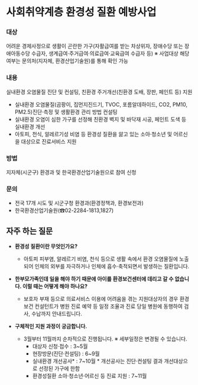 # 사회취약계층 환경성 질환 예방사업

### 대상
어려운 경제사정으로 생활이 곤란한 가구(자활급여를 받는 차상위자, 장애수당 또는 장애아동수당 수급자, 생계급여·주거급여·의료급여·교육급여 수급자 등)
※ 사업대상 해당 여부는 문의처(지자체, 환경산업기술원)를 통해 확인 가능

### 내용
실내환경 오염물질 진단 및 컨설팅, 친환경 주거개선(친환경 도배, 장판, 페인트 등) 지원
- 실내환경 오염물질(곰팡이, 집먼지진드기, TVOC, 포름알데하이드, CO2, PM10, PM2.5)진단·측정 및 생활환경 관리 방법 컨설팅
- 실내환경 오염이 심한 가구를 선정해 친환경 벽지 및 바닥재 시공, 페인트 도색 등 실내환경 개선
- 아토피, 천식, 알레르기성 비염 등 환경성 질환을 앓고 있는 소아·청소년 및 어르신을 대상으로 진료서비스 지원

### 방법
지자체(시군구) 환경과 및 한국환경산업기술원으로 참여 신청

### 문의
- 전국 17개 시도 및 시군구청 환경과(환경정책과, 환경보전과)
- 한국환경산업기술원(☎02-2284-1813,1827)

## 자주 하는 질문

- **환경성 질환이란 무엇인가요?**
  - 아토피 피부염, 알레르기 비염, 천식 등으로 생활 속에서 환경 오염물질에 노출되어 인체의 외부를 자극하거나 인체에 흡수·축적되면서 발생하는 질환입니다.
  
- **한부모가족인데 일을 해야 하기 때문에 아이를 환경보건센터에 데리고 갈 수 없습니다. 이럴 때는 어떻게 해야 하나요?**
  - 보호자 부재 등으로 의료서비스 이용에 어려움을 겪는 지원대상자의 경우 환경보건 컨설턴트가 병원 진료 예약 등 일정 조율과 진료 당일 병원에 동행하여 검사, 수납까지 안내드립니다.
  
- **구체적인 지원 과정이 궁금합니다.**
  - 3월부터 11월까지 순차적으로 진행됩니다.   ※ 세부일정은 변경될 수 있습니다.
    - 대상자 신청·접수 : 3~5월
    - 현장방문(진단·컨설팅) : 6~9월
    - 실내환경 개선공사* : 7~10월 * 개선공사는 진단·컨설팅 결과 개선대상으로 선정된 가구에 한함
    - 환경성질환 소아·청소년·어르신 등 진료 지원 : 7~11월  
